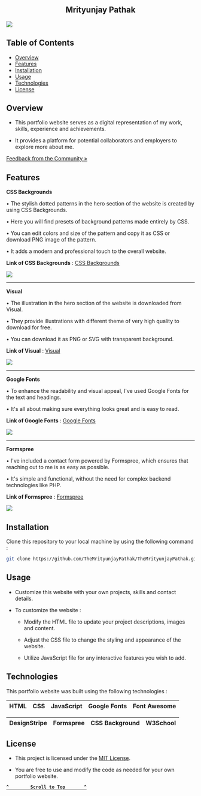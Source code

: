 <h2 id='portfolio' align='center'>Mrityunjay Pathak</h2>

<a href="https://themrityunjaypathak.github.io/"><img src="https://github.com/user-attachments/assets/8a5f0e9e-b249-4733-9c3d-b3c7abbf7312"></a>

## Table of Contents
- [Overview](#overview)
- [Features](#features)
- [Installation](#installation)
- [Usage](#usage)
- [Technologies](#technologies)
- [License](#license)

## Overview

- This portfolio website serves as a digital representation of my work, skills, experience and achievements.

- It provides a platform for potential collaborators and employers to explore more about me.

[Feedback from the Community »](https://www.kaggle.com/discussions/accomplishments/520952)

## Features

**CSS Backgrounds**

• The stylish dotted patterns in the hero section of the website is created by using CSS Backgrounds.

• Here you will find presets of background patterns made entirely by CSS.

• You can edit colors and size of the pattern and copy it as CSS or download PNG image of the pattern.

• It adds a modern and professional touch to the overall website.

**Link of CSS Backgrounds** : [CSS Backgrounds](https://www.magicpattern.design/tools/css-backgrounds)

<img src="https://github.com/user-attachments/assets/63fb6be6-08e1-467a-affc-c2b77661bffc">

---

**Visual**

• The illustration in the hero section of the website is downloaded from Visual.

• They provide illustrations with different theme of very high quality to download for free. 

• You can download it as PNG or SVG with transparent background.

**Link of Visual** : [Visual](https://visual.app/)

<img src="https://github.com/user-attachments/assets/96b5a487-8417-408c-99d1-0083249a8950">

---

**Google Fonts**

• To enhance the readability and visual appeal, I've used Google Fonts for the text and headings.

• It's all about making sure everything looks great and is easy to read.

**Link of Google Fonts** : [Google Fonts](https://fonts.google.com/)

<img src="https://github.com/user-attachments/assets/fc7bd8dc-337e-4c2f-88fe-f8a640c052c0">

---

**Formspree**

• I've included a contact form powered by Formspree, which ensures that reaching out to me is as easy as possible.

• It's simple and functional, without the need for complex backend technologies like PHP.

**Link of Formspree** : [Formspree](https://formspree.io/)

<img src="https://github.com/user-attachments/assets/e6a1b762-8079-446d-8e62-6c4a2683a4c0">

## Installation

Clone this repository to your local machine by using the following command :

```bash
git clone https://github.com/TheMrityunjayPathak/TheMrityunjayPathak.github.io.git
```

## Usage

- Customize this website with your own projects, skills and contact details.

- To customize the website :

   - Modify the HTML file to update your project descriptions, images and content.
  
   - Adjust the CSS file to change the styling and appearance of the website.
  
   - Utilize JavaScript file for any interactive features you wish to add.

## Technologies

This portfolio website was built using the following technologies :

| HTML | CSS | JavaScript | Google Fonts | Font Awesome |
| :---: | :---: | :---: | :---: | :---: |

| DesignStripe | Formspree | CSS Background | W3School |
| :---: | :---: | :---: | :---: |

## License

- This project is licensed under the [MIT License](LICENSE).

- You are free to use and modify the code as needed for your own portfolio website.

<div align='left'>
  
**[`^        Scroll to Top       ^`](#portfolio)**

</div>
